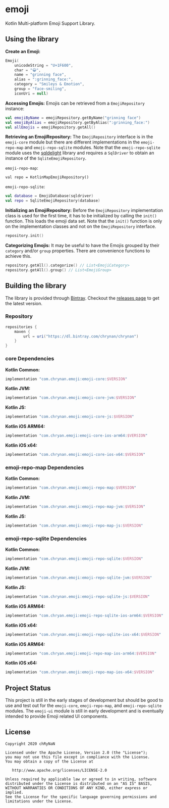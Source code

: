# emoji
Kotlin Multi-platform Emoji Support Library.

## Using the library
**Create an Emoji:**
```kotlin
Emoji(
    unicodeString = "U+1F600",
    char = "😀",
    name = "grinning face", 
    alias = ":grinning_face:", 
    category = "Smileys & Emotion", 
    group = "face-smiling", 
    iconUri = null)
```

**Accessing Emojis:**
Emojis can be retrieved from a `EmojiRepository` instance:
```kotlin
val emojiByName = emojiRepository.getByName("grinning face")
val emojiByAlias = emojiRepository.getByAlias(":grinning_face:")
val allEmojis = emojiRepository.getAll()
```

**Retrieving an EmojiRepository:**
The `EmojiRepository` interface is in the `emoji-core` module but there are different implementations in the `emoji-repo-map` and `emoji-repo-sqlite` modules.
Note that the `emoji-repo-sqlite` module uses the [sqldelight](https://github.com/cashapp/sqldelight) library and requires a `SqlDriver` to obtain an instance of the `SqliteEmojiRepository`.

`emoji-repo-map`:
```
val repo = KotlinMapEmojiRepository()
```

`emoji-repo-sqlite`:
```kotlin
val database = EmojiDatabase(sqldriver)
val repo = SqliteEmojiRepository(database)
```

**Initializing an EmojiRepository:**
Before the `EmojiRepository` implementation class is used for the first time, it has to be initialized by calling the `init()` function. This loads the emoji data set.
Note that the `init()` function is only on the implementation classes and not on the `EmojiRepository` interface.
```kotlin
repository.init()
```

**Categorizing Emojis:**
It may be useful to have the Emojis grouped by their `category` and/or `group` properties. There are convenience functions to achieve this.
```kotlin
repository.getAll().categorize() // List<EmojiCategory>
repository.getAll().group() // List<EmojiGroup>
```

## Building the library
The library is provided through [Bintray](https://bintray.com/chrynan/chrynan). Checkout the [releases page](https://github.com/chRyNaN/emoji/releases) to get the latest version.

### Repository
```groovy
repositories {
    maven {
        url = uri("https://dl.bintray.com/chrynan/chrynan")
    }
}
```

### core Dependencies
**Kotlin Common:**
```groovy
implementation "com.chrynan.emoji:emoji-core:$VERSION"
```

**Kotlin JVM:**
```groovy
implementation "com.chrynan.emoji:emoji-core-jvm:$VERSION"
```

**Kotlin JS:**

```groovy
implementation "com.chrynan.emoji:emoji-core-js:$VERSION"
```

**Kotlin iOS ARM64:**
```groovy
implementation "com.chryan.emoji:emoji-core-ios-arm64:$VERSION"
```

**Kotlin iOS x64:**
```groovy
implementation "com.chrynan.emoji:emoji-core-ios-x64:$VERSION"
```

### emoji-repo-map Dependencies
**Kotlin Common:**
```groovy
implementation "com.chrynan.emoji:emoji-repo-map:$VERSION"
```

**Kotlin JVM:**
```groovy
implementation "com.chrynan.emoji:emoji-repo-map-jvm:$VERSION"
```

**Kotlin JS:**

```groovy
implementation "com.chrynan.emoji:emoji-repo-map-js:$VERSION"
```

### emoji-repo-sqlite Dependencies
**Kotlin Common:**
```groovy
implementation "com.chrynan.emoji:emoji-repo-sqlite:$VERSION"
```

**Kotlin JVM:**
```groovy
implementation "com.chrynan.emoji:emoji-repo-sqlite-jvm:$VERSION"
```

**Kotlin JS:**

```groovy
implementation "com.chrynan.emoji:emoji-repo-sqlite-js:$VERSION"
```

**Kotlin iOS ARM64:**
```groovy
implementation "com.chryan.emoji:emoji-repo-sqlite-ios-arm64:$VERSION"
```

**Kotlin iOS x64:**
```groovy
implementation "com.chrynan.emoji:emoji-repo-sqlite-ios-x64:$VERSION"
```

**Kotlin iOS ARM64:**
```groovy
implementation "com.chryan.emoji:emoji-repo-map-ios-arm64:$VERSION"
```

**Kotlin iOS x64:**
```groovy
implementation "com.chrynan.emoji:emoji-repo-map-ios-x64:$VERSION"
```

## Project Status
This project is still in the early stages of development but should be good to use and test out for the `emoji-core`, `emoji-repo-map`, and `emoji-repo-sqlite` modules.
The `emoji-ui` module is still in early development and is eventually intended to provide Emoji related UI components.

## License
```
Copyright 2020 chRyNaN

Licensed under the Apache License, Version 2.0 (the "License");
you may not use this file except in compliance with the License.
You may obtain a copy of the License at

   http://www.apache.org/licenses/LICENSE-2.0

Unless required by applicable law or agreed to in writing, software
distributed under the License is distributed on an "AS IS" BASIS,
WITHOUT WARRANTIES OR CONDITIONS OF ANY KIND, either express or implied.
See the License for the specific language governing permissions and
limitations under the License.
```
